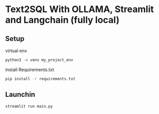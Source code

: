 # Text2SQL With OLLAMA, Streamlit and Langchain (fully local)

## Setup
virtual env
```bash
python3 -m venv my_project_env
```
install Requirements.txt
```bash
pip install -r requirements.txt
```

## Launchin
```bash
streamlit run main.py
```

